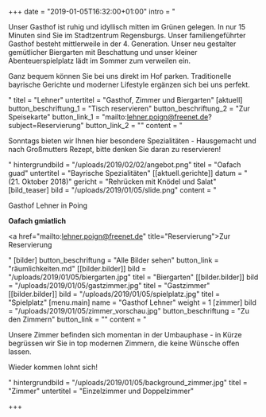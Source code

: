 +++
date = "2019-01-05T16:32:00+01:00"
intro = "<p>Unser Gasthof ist ruhig und idyllisch mitten im Grünen gelegen. In nur 15 Minuten sind Sie im Stadtzentrum Regensburgs. Unser familiengeführter Gasthof besteht mittlerweile in der 4. Generation. Unser neu gestalter gemütlicher Biergarten mit Beschattung und unser kleiner Abenteuerspielplatz lädt im Sommer zum verweilen ein. </p><p>Ganz bequem können Sie bei uns direkt im Hof parken. Traditionelle bayrische Gerichte und moderner Lifestyle ergänzen sich bei uns perfekt.</p>"
titel = "Lehner"
untertitel = "Gasthof, Zimmer und Biergarten"
[aktuell]
button_beschriftung_1 = "Tisch reservieren"
button_beschriftung_2 = "Zur Speisekarte"
button_link_1 = "mailto:lehner.poign@freenet.de?subject=Reservierung"
button_link_2 = ""
content = "<p>Sonntags bieten wir Ihnen hier besondere Spezialitäten - Hausgemacht und nach Großmutters Rezept, bitte denken Sie daran zu reservieren!</p>"
hintergrundbild = "/uploads/2019/02/02/angebot.png"
titel = "Oafach guad"
untertitel = "Bayrische Spezialitäten"
[[aktuell.gerichte]]
datum = "(21. Oktober 2018)"
gericht = "Rehrücken mit Knödel und Salat"
[bild_teaser]
bild = "/uploads/2019/01/05/slide.png"
content = "<p>Gasthof Lehner in Poing</p><p><strong>Oafach gmiatlich</strong></p><p><a href=\"mailto:lehner.poign@freenet.de\" title=\"Reservierung\">Zur Reservierung</a></p>"
[bilder]
button_beschriftung = "Alle Bilder sehen"
button_link = "räumlichkeiten.md"
[[bilder.bilder]]
bild = "/uploads/2019/01/05/biergarten.jpg"
titel = "Biergarten"
[[bilder.bilder]]
bild = "/uploads/2019/01/05/gastzimmer.jpg"
titel = "Gastzimmer"
[[bilder.bilder]]
bild = "/uploads/2019/01/05/spielplatz.jpg"
titel = "Spielplatz"
[menu.main]
name = "Gasthof Lehner"
weight = 1
[zimmer]
bild = "/uploads/2019/01/05/zimmer_vorschau.jpg"
button_beschriftung = "Zu den Zimmern"
button_link = ""
content = "<p>Unsere Zimmer befinden sich momentan in der Umbauphase - in Kürze begrüssen wir Sie in top modernen Zimmern, die keine Wünsche offen lassen.</p><p>Wieder kommen lohnt sich!</p>"
hintergrundbild = "/uploads/2019/01/05/background_zimmer.jpg"
titel = "Zimmer"
untertitel = "Einzelzimmer und Doppelzimmer"

+++
